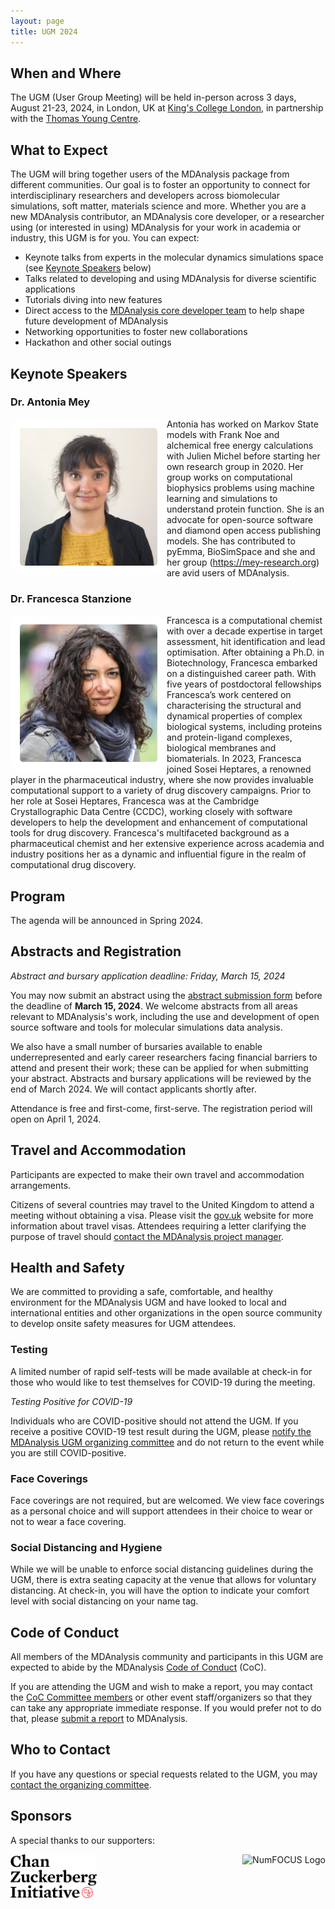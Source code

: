 ```yaml
---
layout: page
title: UGM 2024
---
```


## When and Where
The UGM (User Group Meeting) will be held in-person across 3 days, August 21-23, 2024, in London, UK at [King's College London](https://www.kcl.ac.uk/visit/bush-house), in partnership with the [Thomas Young Centre](https://thomasyoungcentre.org/).

## What to Expect
The UGM will bring together users of the MDAnalysis package from different communities. Our goal is to foster an opportunity to connect for interdisciplinary researchers and developers across biomolecular simulations, soft matter, materials science and more. Whether you are a new MDAnalysis contributor, an MDAnalysis core developer, or a researcher using (or interested in using) MDAnalysis for your work in academia or industry, this UGM is for you. You can expect:
* Keynote talks from experts in the molecular dynamics simulations space (see [Keynote Speakers](https://www.mdanalysis.org/pages/ugm2024/#keynote-speakers) below)
* Talks related to developing and using MDAnalysis for diverse scientific applications
* Tutorials diving into new features
* Direct access to the [MDAnalysis core developer team][coredev] to help shape future development of MDAnalysis
* Networking opportunities to foster new collaborations
* Hackathon and other social outings

## Keynote Speakers
### Dr. Antonia Mey

<img
src="/public/images/UGM2024photo_Mey.jpg"
title="Dr. Antonia Mey" alt="Dr. Antonia Mey"
style="float: left; width: 220px; height: 220px; border-radius: 20px; border: 15px solid white" />

Antonia has worked on Markov State models with Frank Noe and alchemical free energy calculations with Julien Michel before starting her own research group in 2020. Her group works on computational biophysics problems using machine learning and simulations to understand protein function. She is an advocate for open-source software and diamond open access publishing models. She has contributed to pyEmma, BioSimSpace and she and her group (https://mey-research.org) are avid users of MDAnalysis. 

### Dr. Francesca Stanzione

<img
src="/public/images/UGM2024photo_Stanzione.jpg"
title="Dr. Francesca Stanzione" alt="Dr. Francesca Stanzione"
style="float: left; width: 220px; height: 220px; border-radius: 20px; border: 15px solid white" />

Francesca is a computational chemist with over a decade expertise in target assessment, hit identification and lead optimisation. After obtaining a Ph.D. in Biotechnology, Francesca embarked on a distinguished career path. With five years of postdoctoral fellowships Francesca’s work centered on characterising the structural and dynamical properties of complex biological systems, including proteins and protein-ligand complexes, biological membranes and biomaterials. In 2023, Francesca joined Sosei Heptares, a renowned player in the pharmaceutical industry, where she now provides invaluable computational support to a variety of drug discovery campaigns. Prior to her role at Sosei Heptares, Francesca was at the Cambridge Crystallographic Data Centre (CCDC), working closely with software developers to help the development and enhancement of computational tools for drug discovery. Francesca's multifaceted background as a pharmaceutical chemist and her extensive experience across academia and industry positions her as a dynamic and influential figure in the realm of computational drug discovery.

## Program
The agenda will be announced in Spring 2024.

## Abstracts and Registration
*Abstract and bursary application deadline: Friday, March 15, 2024*

You may now submit an abstract using the [abstract submission form](https://forms.gle/usXuZVeM1iZiTDZY8) before the deadline of **March 15, 2024**. We welcome abstracts from all areas relevant to MDAnalysis's work, including the use and development of open source software and tools for molecular simulations data analysis. 

We also have a small number of bursaries available to enable underrepresented and early career researchers facing financial barriers to attend and present their work; these can be applied for when submitting your abstract. Abstracts and bursary applications will be reviewed by the end of March 2024. We will contact applicants shortly after.

Attendance is free and first-come, first-serve. The registration period will open on April 1, 2024.

## Travel and Accommodation
Participants are expected to make their own travel and accommodation arrangements.

Citizens of several countries may travel to the United Kingdom to attend a meeting without obtaining a visa. Please visit the [gov.uk](https://www.gov.uk/browse/visas-immigration/tourist-short-stay-visas) website for more information about travel visas. Attendees requiring a letter clarifying the purpose of travel should [contact the MDAnalysis project manager][email]. 

## Health and Safety
We are committed to providing a safe, comfortable, and healthy environment for the MDAnalysis UGM and have looked to local and international entities and other organizations in the open source community to develop onsite safety measures for UGM attendees.

### Testing
A limited number of rapid self-tests will be made available at check-in for those who would like to test themselves for COVID-19 during the meeting.

*Testing Positive for COVID-19*

Individuals who are COVID-positive should not attend the UGM. If you receive a positive COVID-19 test result during the UGM, please [notify the MDAnalysis UGM organizing committee][ugm_email] and do not return to the event while you are still COVID-positive.

### Face Coverings
Face coverings are not required, but are welcomed. We view face coverings as a personal choice and will support attendees in their choice to wear or not to wear a face covering.

### Social Distancing and Hygiene
While we will be unable to enforce social distancing guidelines during the UGM, there is extra seating capacity at the venue that allows for voluntary distancing. At check-in, you will have the option to indicate your comfort level with social distancing on your name tag.

## Code of Conduct
All members of the MDAnalysis community and participants in this UGM are expected to abide by the MDAnalysis [Code of Conduct][coc] (CoC).

If you are attending the UGM and wish to make a report, you may contact the [CoC Committee members](https://www.mdanalysis.org/pages/team/#roles) or other event staff/organizers so that they can take any appropriate immediate response. If you would prefer not to do that, please [submit a report][coc_report] to MDAnalysis.

## Who to Contact
If you have any questions or special requests related to the UGM, you may [contact the organizing committee][ugm_email].

## Sponsors
A special thanks to our supporters:

<img
src="/public/images/CZI_Logo.jpg"
title="Chan Zuckerberg Initiative Logo" alt="Chan Zuckerberg Initiative Logo"
style="float: left; height: 5em; " />

<img
src="/public/images/numfocus.png"
title="NumFOCUS Logo" alt="NumFOCUS Logo"
style="float: right; height: 5em; " />

[agenda]: {{site.data_files}}/mdaUGM2023_agenda.pdf
[eventbrite]: https://www.eventbrite.com/e/mdanalysis-user-group-meeting-tickets-640669017277
[coredev]: https://www.mdanalysis.org/about/#mdanalysis-core-developers
[mne.gov.pt]: https://vistos.mne.gov.pt/en/short-stay-visas-schengen/general-information/schengen-area
[email]: mailto:community@mdanalysis.org
[coc]: https://www.mdanalysis.org/pages/conduct/
[coc_report]: https://docs.google.com/forms/d/e/1FAIpQLSeID-DiFMbXAHFeeiNgPKiCoa3FwA5I_92xE9cqlZB-3J49zA/viewform?c=0&w=1
[ugm_email]: mailto:ugm@mdanalysis.org
